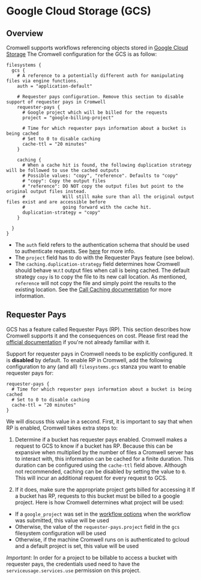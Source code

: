 # Google Cloud Storage (GCS)

## Overview 

Cromwell supports workflows referencing objects stored in [Google Cloud Storage](https://cloud.google.com/storage/)
The Cromwell configuration for the GCS is as follow:

```hocon
filesystems {
  gcs {
    # A reference to a potentially different auth for manipulating files via engine functions.
    auth = "application-default"

    # Requester pays configuration. Remove this section to disable support of requester pays in Cromwell
    requester-pays {
      # Google project which will be billed for the requests
      project = "google-billing-project"

      # Time for which requester pays information about a bucket is being cached
      # Set to 0 to disable caching
      cache-ttl = "20 minutes"
    }

    caching {
      # When a cache hit is found, the following duplication strategy will be followed to use the cached outputs
      # Possible values: "copy", "reference". Defaults to "copy"
      # "copy": Copy the output files
      # "reference": DO NOT copy the output files but point to the original output files instead.
      #              Will still make sure than all the original output files exist and are accessible before
      #              going forward with the cache hit.
      duplication-strategy = "copy"
    }
  
  }
}
```

- The `auth` field refers to the authentication schema that should be used to authenticate requests. See [here](../backends/Google.md) for more info.
- The `project` field has to do with the Requester Pays feature (see below).
- The `caching.duplication-strategy` field determines how Cromwell should behave w.r.t output files when call is being cached. The default strategy `copy` is to copy the file to its new call location. As mentioned, `reference` will not copy the file and simply point the results to the existing location.
See the [Call Caching documentation](../CallCaching.md) for more information.

## Requester Pays

GCS has a feature called Requester Pays (RP). This section describes how Cromwell supports it and the consequences on cost. Please first read the [official documentation](https://cloud.google.com/storage/docs/requester-pays) if you're not already familiar with it.

Support for requester pays in Cromwell needs to be explicitly configured. It is **disabled** by default.
To enable RP in Cromwell, add the following configuration to any (and all) `filesystems.gcs` stanza you want to enable requester pays for:

```hocon
requester-pays {
  # Time for which requester pays information about a bucket is being cached
  # Set to 0 to disable caching
  cache-ttl = "20 minutes"
}
```

We will discuss this value in a second. First, it is important to say that when RP is enabled, Cromwell takes extra steps to:
 
1) Determine if a bucket has requester pays enabled.
Cromwell makes a request to GCS to know if a bucket has RP. Because this can be expansive when multiplied by the number of files a Cromwell server has to interact with, this information can be cached for a finite duration.
This duration can be configured using the `cache-ttl` field above. Although not recommended, caching can be disabled by setting the value to `0`. This will incur an additional request for every request to GCS.
     
2) If it does, make sure the appropriate project gets billed for accessing it
If a bucket has RP, requests to this bucket must be billed to a google project. Here is how Cromwell determines what project will be used:

- If a `google_project` was set in the [workflow options](../wf_options/Google.md) when the workflow was submitted, this value will be used
- Otherwise, the value of the `requester-pays.project` field in the `gcs` filesystem configuration will be used
- Otherwise, if the machine Cromwell runs on is authenticated to gcloud and a default project is set, this value will be used

*Important*: In order for a project to be billable to access a bucket with requester pays, the credentials used need to have the `serviceusage.services.use` permission on this project. 
